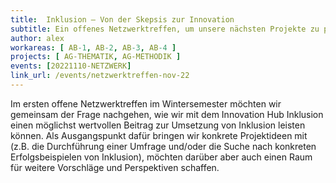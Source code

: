 ```yaml
---
title:  Inklusion – Von der Skepsis zur Innovation
subtitle: Ein offenes Netzwerktreffen, um unsere nächsten Projekte zu planen.
author: alex
workareas: [ AB-1, AB-2, AB-3, AB-4 ]
projects: [ AG-THEMATIK, AG-METHODIK ]
events: [20221110-NETZWERK]
link_url: /events/netzwerktreffen-nov-22
---
```


Im ersten offene Netzwerktreffen im Wintersemester möchten wir gemeinsam der Frage nachgehen, wie wir mit dem Innovation Hub Inklusion einen möglichst wertvollen Beitrag zur Umsetzung von Inklusion leisten können. Als Ausgangspunkt dafür bringen wir konkrete Projektideen mit (z.B. die Durchführung einer Umfrage und/oder die Suche nach konkreten Erfolgsbeispielen von Inklusion), möchten darüber aber auch einen Raum für weitere Vorschläge und Perspektiven schaffen. 
